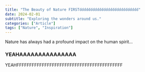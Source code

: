 ```yaml
---
title: "The Beauty of Nature FIRSTddddddddddddddddddddddddddd"
date: 2024-02-01
subtitle: "Exploring the wonders around us."
categories: ["Article"]
tags: ["Nature", "Inspiration"]
---
```


Nature has always had a profound impact on the human spirit...
### YEAHAAAAAAAAAAAAAAA


YEAHFFFFFFFFFFFFFFFFFFFFFFFFFFFFFFFFFFFFFFFFFF